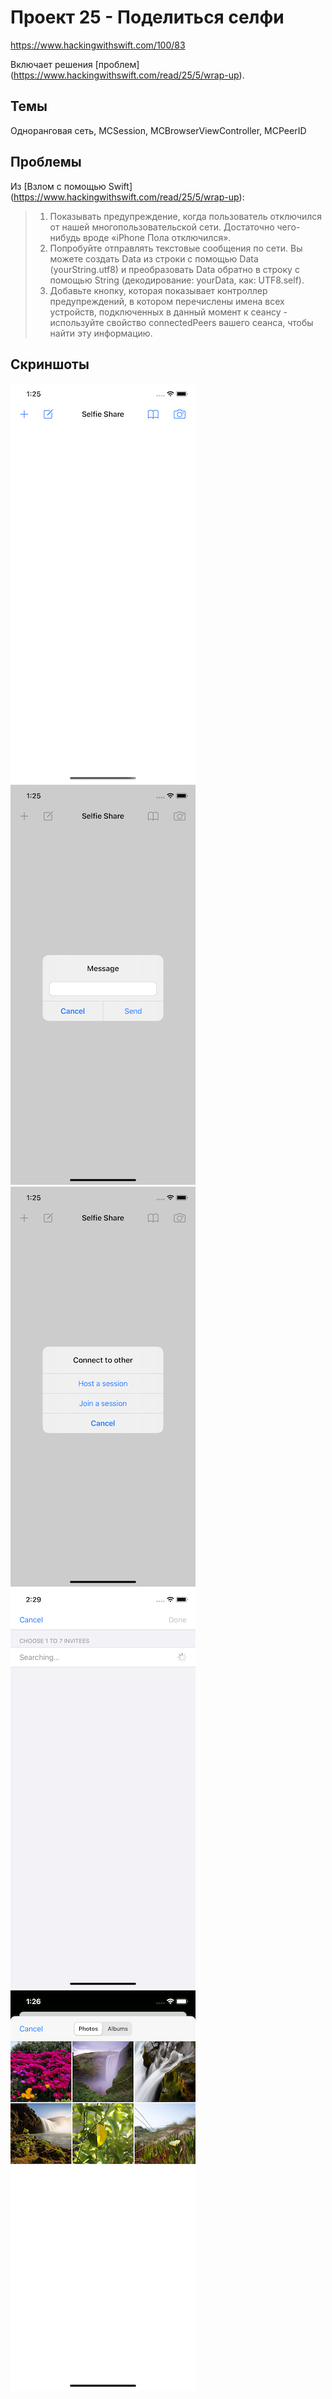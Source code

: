 # Проект 25 - Поделиться селфи

https://www.hackingwithswift.com/100/83

Включает решения [проблем] (https://www.hackingwithswift.com/read/25/5/wrap-up).

## Темы

Одноранговая сеть, MCSession, MCBrowserViewController, MCPeerID

## Проблемы

Из [Взлом с помощью Swift] (https://www.hackingwithswift.com/read/25/5/wrap-up):
> 1. Показывать предупреждение, когда пользователь отключился от нашей многопользовательской сети. Достаточно чего-нибудь вроде «iPhone Пола отключился».
> 2. Попробуйте отправлять текстовые сообщения по сети. Вы можете создать Data из строки с помощью Data (yourString.utf8) и преобразовать Data обратно в строку с помощью String (декодирование: yourData, как: UTF8.self).
> 3. Добавьте кнопку, которая показывает контроллер предупреждений, в котором перечислены имена всех устройств, подключенных в данный момент к сеансу - используйте свойство connectedPeers вашего сеанса, чтобы найти эту информацию.
## Скриншоты

![screenshot1](Screen1.png)
![screenshot2](Screen2.png)
![screenshot3](Screen3.png)
![screenshot4](Screen4.png)
![screenshot5](Screen5.png)
